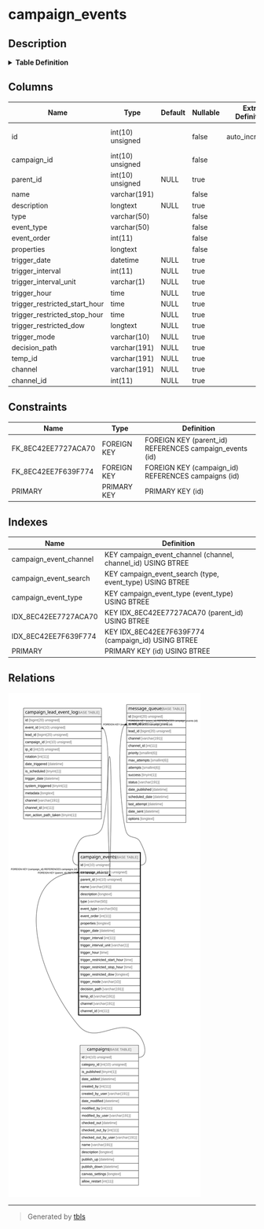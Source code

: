 # campaign_events

## Description

<details>
<summary><strong>Table Definition</strong></summary>

```sql
CREATE TABLE `campaign_events` (
  `id` int(10) unsigned NOT NULL AUTO_INCREMENT,
  `campaign_id` int(10) unsigned NOT NULL,
  `parent_id` int(10) unsigned DEFAULT NULL,
  `name` varchar(191) COLLATE utf8mb4_unicode_ci NOT NULL,
  `description` longtext COLLATE utf8mb4_unicode_ci DEFAULT NULL,
  `type` varchar(50) COLLATE utf8mb4_unicode_ci NOT NULL,
  `event_type` varchar(50) COLLATE utf8mb4_unicode_ci NOT NULL,
  `event_order` int(11) NOT NULL,
  `properties` longtext COLLATE utf8mb4_unicode_ci NOT NULL COMMENT '(DC2Type:array)',
  `trigger_date` datetime DEFAULT NULL,
  `trigger_interval` int(11) DEFAULT NULL,
  `trigger_interval_unit` varchar(1) COLLATE utf8mb4_unicode_ci DEFAULT NULL,
  `trigger_hour` time DEFAULT NULL,
  `trigger_restricted_start_hour` time DEFAULT NULL,
  `trigger_restricted_stop_hour` time DEFAULT NULL,
  `trigger_restricted_dow` longtext COLLATE utf8mb4_unicode_ci DEFAULT NULL COMMENT '(DC2Type:array)',
  `trigger_mode` varchar(10) COLLATE utf8mb4_unicode_ci DEFAULT NULL,
  `decision_path` varchar(191) COLLATE utf8mb4_unicode_ci DEFAULT NULL,
  `temp_id` varchar(191) COLLATE utf8mb4_unicode_ci DEFAULT NULL,
  `channel` varchar(191) COLLATE utf8mb4_unicode_ci DEFAULT NULL,
  `channel_id` int(11) DEFAULT NULL,
  PRIMARY KEY (`id`),
  KEY `IDX_8EC42EE7F639F774` (`campaign_id`),
  KEY `IDX_8EC42EE7727ACA70` (`parent_id`),
  KEY `campaign_event_search` (`type`,`event_type`),
  KEY `campaign_event_type` (`event_type`),
  KEY `campaign_event_channel` (`channel`,`channel_id`),
  CONSTRAINT `FK_8EC42EE7727ACA70` FOREIGN KEY (`parent_id`) REFERENCES `campaign_events` (`id`),
  CONSTRAINT `FK_8EC42EE7F639F774` FOREIGN KEY (`campaign_id`) REFERENCES `campaigns` (`id`) ON DELETE CASCADE
) ENGINE=InnoDB DEFAULT CHARSET=utf8mb4 COLLATE=utf8mb4_unicode_ci ROW_FORMAT=DYNAMIC
```

</details>

## Columns

| Name | Type | Default | Nullable | Extra Definition | Children | Parents | Comment |
| ---- | ---- | ------- | -------- | --------------- | -------- | ------- | ------- |
| id | int(10) unsigned |  | false | auto_increment | [campaign_events](campaign_events.md) [campaign_lead_event_log](campaign_lead_event_log.md) [message_queue](message_queue.md) |  |  |
| campaign_id | int(10) unsigned |  | false |  |  | [campaigns](campaigns.md) |  |
| parent_id | int(10) unsigned | NULL | true |  |  | [campaign_events](campaign_events.md) |  |
| name | varchar(191) |  | false |  |  |  |  |
| description | longtext | NULL | true |  |  |  |  |
| type | varchar(50) |  | false |  |  |  |  |
| event_type | varchar(50) |  | false |  |  |  |  |
| event_order | int(11) |  | false |  |  |  |  |
| properties | longtext |  | false |  |  |  | (DC2Type:array) |
| trigger_date | datetime | NULL | true |  |  |  |  |
| trigger_interval | int(11) | NULL | true |  |  |  |  |
| trigger_interval_unit | varchar(1) | NULL | true |  |  |  |  |
| trigger_hour | time | NULL | true |  |  |  |  |
| trigger_restricted_start_hour | time | NULL | true |  |  |  |  |
| trigger_restricted_stop_hour | time | NULL | true |  |  |  |  |
| trigger_restricted_dow | longtext | NULL | true |  |  |  | (DC2Type:array) |
| trigger_mode | varchar(10) | NULL | true |  |  |  |  |
| decision_path | varchar(191) | NULL | true |  |  |  |  |
| temp_id | varchar(191) | NULL | true |  |  |  |  |
| channel | varchar(191) | NULL | true |  |  |  |  |
| channel_id | int(11) | NULL | true |  |  |  |  |

## Constraints

| Name | Type | Definition |
| ---- | ---- | ---------- |
| FK_8EC42EE7727ACA70 | FOREIGN KEY | FOREIGN KEY (parent_id) REFERENCES campaign_events (id) |
| FK_8EC42EE7F639F774 | FOREIGN KEY | FOREIGN KEY (campaign_id) REFERENCES campaigns (id) |
| PRIMARY | PRIMARY KEY | PRIMARY KEY (id) |

## Indexes

| Name | Definition |
| ---- | ---------- |
| campaign_event_channel | KEY campaign_event_channel (channel, channel_id) USING BTREE |
| campaign_event_search | KEY campaign_event_search (type, event_type) USING BTREE |
| campaign_event_type | KEY campaign_event_type (event_type) USING BTREE |
| IDX_8EC42EE7727ACA70 | KEY IDX_8EC42EE7727ACA70 (parent_id) USING BTREE |
| IDX_8EC42EE7F639F774 | KEY IDX_8EC42EE7F639F774 (campaign_id) USING BTREE |
| PRIMARY | PRIMARY KEY (id) USING BTREE |

## Relations

![er](campaign_events.svg)

---

> Generated by [tbls](https://github.com/k1LoW/tbls)
